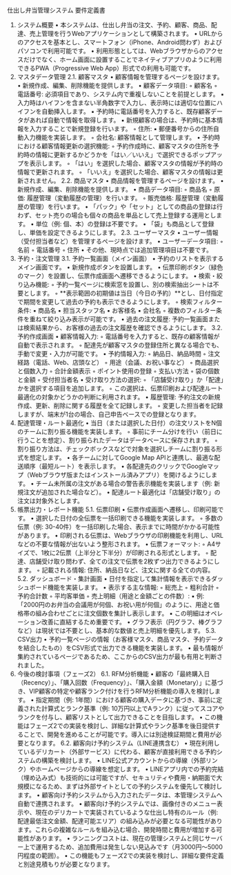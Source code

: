 仕出し弁当管理システム 要件定義書

1. システム概要
   • 本システムは、仕出し弁当の注文、予約、顧客、商品、配達、売上管理を行うWebアプリケーションとして構築されます。
   • URLからのアクセスを基本とし、スマートフォン（iPhone、Android問わず）およびパソコンで利用可能です。
   • 利用形態としては、Webブラウザからのアクセスだけでなく、ホーム画面に設置することでネイティブアプリのように利用できるPWA（Progressive Web App）形式での利用も可能です。
2. マスタデータ管理
   2.1. 顧客マスタ
   • 顧客情報を管理するページを設けます。
   • 新規作成、編集、削除機能を提供します。
   • 顧客データ項目:
   ◦ 顧客名
   ◦ 電話番号: 必須項目であり、システム内で重複しないことを前提とします。
   ▪ 入力時はハイフンを含まない半角数字で入力し、表示時には適切な位置にハイフンを自動挿入します。
   ▪ 予約時に電話番号を入力すると、既存顧客データがあれば自動で情報を取得します。
   ▪ 新規顧客の場合は、予約時に基本情報を入力することで新規登録を行います。
   ◦ 住所:
   ▪ 郵便番号からの住所自動入力機能を実装します。
   ◦ 会社名: 顧客情報として管理します。
   • 予約時における顧客情報更新の選択機能:
   ◦ 予約作成時に、顧客マスタの住所を予約時の情報に更新するかどうかを「はい／いいえ」で選択できるポップアップを表示します。
   ◦ 「はい」を選択した場合、顧客マスタの情報が予約時の情報で更新されます。
   ◦ 「いいえ」を選択した場合、顧客マスタの情報は更新されません。
   2.2. 商品マスタ
   • 商品情報を管理するページを設けます。
   • 新規作成、編集、削除機能を提供します。
   • 商品データ項目:
   ◦ 商品名
   ◦ 原価: 履歴管理（変動履歴の管理）を行います。
   ◦ 販売価格: 履歴管理（変動履歴の管理）を行います。
   • 「パック」や「セット」としての商品の登録は行わず、セット売りの場合も個々の商品を単品として売上登録する運用とします。
   • 単位（例: 個、本）の登録は不要です。
   • 「袋」も商品として登録し、単価を設定できるようにします。
   2.3. ユーザーマスタ
   • ユーザー情報（受付担当者など）を管理するページを設けます。
   • ユーザーデータ項目:
   ◦ 名前
   ◦ 電話番号
   ◦ 住所
   • その他、現時点では追加管理項目は不要です。
3. 予約・注文管理
   3.1. 予約一覧画面（メイン画面）
   • 予約のリストを表示するメイン画面です。
   • 新規作成ボタンを設置します。
   • 伝票印刷ボタン（緑色のマーク）を設置し、伝票作成画面へ遷移できるようにします。
   • 検索・絞り込み機能:
   ◦ 予約一覧ページに検索窓を設置し、別の検索抽出シートは不要とします。
   ◦ **表示範囲の初期値は当日（今日の予約）**とし、日付指定で期間を変更して過去の予約も表示できるようにします。
   ◦ 検索フィルター条件:
   ▪ 商品名
   ▪ 担当スタッフ名
   ▪ お客様名
   ▪ 会社名
   ◦ 複数のフィルター条件を重ねて絞り込み表示が可能です。
   • 過去の注文履歴: 予約一覧画面または検索結果から、お客様の過去の注文履歴を確認できるようにします。
   3.2. 予約作成画面
   • 顧客情報入力:
   ◦ 電話番号を入力すると、既存の顧客情報が自動で表示されます。
   ◦ 配達先が顧客マスタの登録住所と異なる場合でも、手動で変更・入力が可能です。
   • 予約情報入力:
   ◦ 納品日、納品時間
   ◦ 注文経路（電話、Web、店頭など）
   ◦ 用途（会議、お祝い事など）
   ◦ 商品選択と個数入力
   ◦ 合計金額表示
   ◦ ポイント使用の登録
   ◦ 支払い方法
   ◦ 袋の個数と金額
   ◦ 受付担当者名
   • 受け取り方法の選択:
   ◦ 「店舗受け取り」か「配達」かを選択する項目を追加します。
   ◦ この選択は、伝票印刷および配達ルート最適化の対象かどうかの判断に利用されます。
   • 履歴管理: 予約注文の新規作成、更新、削除に関する履歴を全て記録します。
   ◦ 変更した担当者を記録しますが、端末が1台の場合、自己申告ベースでの登録となります。
4. 配達管理・ルート最適化
   • 当日（または選択した日付）の注文リストをN個のチームに割り振る機能を実装します。
   ◦ 事前にチーム分けを行い（前日に行うことを想定）、割り振られたデータはデータベースに保存されます。
   ◦ 割り振り方法は、チェックボックスなどで対象を選択しチームに割り振る形式を想定します。
   • 各チームに対してGoogle Map APIと連携し、最適な配送順序（最短ルート）を表示します。
   • 各配達先のクリックでGoogleマップ（Webブラウザ版またはインストール済みアプリ）を開けるようにします。
   • チーム未所属の注文がある場合の警告表示機能を実装します（例: 新規注文が追加された場合など）。
   • 配達ルート最適化は「店舗受け取り」の注文は対象外とします。
5. 帳票出力・レポート機能
   5.1. 伝票印刷
   • 伝票作成画面へ遷移し、印刷可能です。
   • 選択した日付の全伝票を一括印刷できる機能を実装します。
   ◦ 多数の伝票（例: 30-40件）を一括印刷した場合、表示までに時間がかかる可能性があります。
   • 印刷される伝票は、Webブラウザの印刷機能を利用し、URLなどの不要な情報が出ないよう整形されます。
   • 伝票フォーマット:
   ◦ A4サイズで、1枚に2伝票（上半分と下半分）が印刷される形式とします。
   ◦ 配達、店舗受け取り問わず、全ての注文で伝票を2枚ずつ出力できるようにします。
   ◦ 記載される情報: 住所、納品日など、注文に関する全ての内容。
   5.2. ダッシュボード・集計画面
   • 日付を指定して集計情報を表示できるダッシュボード機能を実装します。
   • 表示する主な情報:
   ◦ 総売上
   ◦ 粗利合計
   ◦ 予約合計数
   ◦ 平均客単価
   ◦ 売上明細（用途と金額ごとの件数）:
   ▪ 例: 「2000円のお弁当の会議用が何個、お祝い用が何個」のように、用途と価格帯の組み合わせごとに注文個数を集計し表示します。
   ▪ この明細はオペレーション改善に直結するため重要です。
   • グラフ表示（円グラフ、棒グラフなど）は現状では不要とし、基本的な数値と売上明細を優先します。
   5.3. CSV出力
   • 予約一覧ページの情報（お客様マスタ、商品マスタ、予約データを結合したもの）をCSV形式で出力できる機能を実装します。
   • 最も情報が集約されているページであるため、ここからのCSV出力が最も有用と判断されました。
6. 今後の検討事項（フェーズ2）
   6.1. RFM分析機能
   • 顧客の「最終購入日（Recency）」、「購入回数（Frequency）」、「購入金額（Monetary）」に基づき、VIP顧客の特定や顧客ランク付けを行うRFM分析機能の導入を検討します。
   • 指定期間（例: 1年間）における顧客の購入データに基づき、事前に定義された計算式とランク基準（例: 10万円以上でAランク）に従ってスコアやランクを付与し、顧客リストとして出力できることを目指します。
   • この機能はフェーズ2での実装を検討し、詳細な計算式やランク基準を後日提供することで、開発を進めることが可能です。導入には別途検証期間と費用が必要となります。
   6.2. 顧客向け予約システム（LINE連携含む）
   • 現在利用しているデリカート（外部サービス）に代わる、顧客が直接利用できる予約システムの構築を検討します。
   • LINE公式アカウントからの導線（外部リンク）やホームページからの導線を想定します。
   • LINEアプリ内での予約完結（埋め込み式）も技術的には可能ですが、セキュリティや費用・納期面で大規模になるため、まずは外部サイトとしての予約システムを優先して検討します。
   • 顧客向け予約システムから入力されたデータは、本管理システムへ自動で連携されます。
   • 顧客向け予約システムでは、画像付きのメニュー表示や、現在のデリカートで実装されているような仕出し特有のルール（例: 配達最低注文金額、配達可能エリア）の組み込みが必要となる可能性があります。これらの複雑なルールを組み込む場合、開発時間と費用が増加する可能性があります。
   • ランニングコストは、現在の管理システムと同じサーバー上で運用するため、追加費用は発生しない見込みです（月3000円～5000円程度の範囲）。
   • この機能もフェーズ2での実装を検討し、詳細な要件定義と別途見積もりが必要となります。
